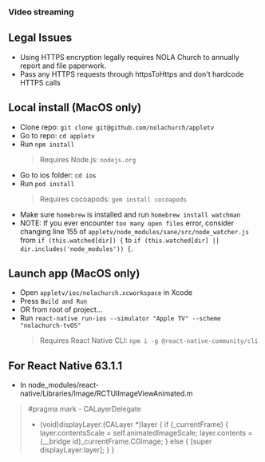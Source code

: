 ### Video streaming

## Legal Issues
* Using HTTPS encryption legally requires NOLA Church to annually report and file paperwork.
* Pass any HTTPS requests through httpsToHttps and don't hardcode HTTPS calls

## Local install (MacOS only)
* Clone repo: `git clone git@github.com/nolachurch/appletv`
* Go to repo: `cd appletv`
* Run `npm install`
  > Requires Node.js: `nodejs.org`
* Go to ios folder: `cd ios`
* Run `pod install`
  > Requires cocoapods: `gem install cocoapods`
* Make sure `homebrew` is installed and run `homebrew install watchman`
* NOTE: If you ever encounter `too many open files` error, consider changing line 155 of `appletv/node_modules/sane/src/node_watcher.js` from `if (this.watched[dir]) {` to `if (this.watched[dir] || dir.includes('node_modules')) {`.

## Launch app (MacOS only)
  * Open `appletv/ios/nolachurch.xcworkspace` in Xcode
  * Press `Build and Run`
  * OR from root of project...
  * Run `react-native run-ios --simulator "Apple TV" --scheme "nolachurch-tvOS"`
    > Requires React Native CLI: `npm i -g @react-native-community/cli`

## For React Native 63.1.1
* In node_modules/react-native/Libraries/Image/RCTUIImageViewAnimated.m

>#pragma mark - CALayerDelegate
>
>- (void)displayLayer:(CALayer *)layer
>{
>  if (_currentFrame) {
>    layer.contentsScale = self.animatedImageScale;
>    layer.contents = (__bridge id)_currentFrame.CGImage;
> } else {
>   [super displayLayer:layer];
> }
>}